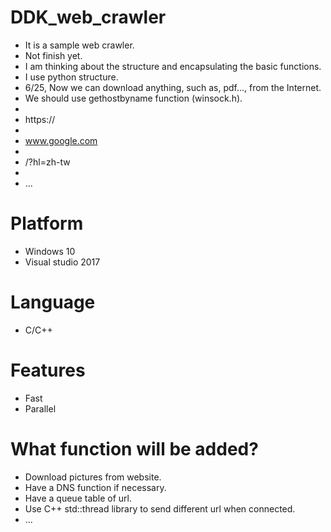 # DDK_web_crawler
* It is a sample web crawler.
* Not finish yet.
* I am thinking about the structure and encapsulating the basic functions.
* I use python structure.
* 6/25, Now we can download anything, such as, pdf..., from the Internet.
* We should use gethostbyname function (winsock.h).
* 
* https://
* 
* www.google.com
* 
* /?hl=zh-tw
* 
* ...

# Platform
* Windows 10
* Visual studio 2017

# Language
* C/C++

# Features
* Fast
* Parallel

# What function will be added?
* Download pictures from website.
* Have a DNS function if necessary.
* Have a queue table of url.
* Use C++ std::thread library to send different url when connected.
* ...

